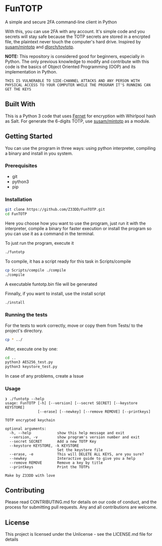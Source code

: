 # FunTOTP
A simple and secure 2FA command-line client in Python

With this, you can use 2FA with any account. It's simple code and you secrets will stay safe because the TOTP secrets are stored in a encrpted file, the plaintext never touch the computer's hard drive. Inspired by [susam/mintotp](https://github.com/susam/mintotp) and [dlorch/toytotp](https://github.com/dlorch/toytotp).

**NOTE:** This repository is considered good for beginners, especially in Python. The only previous knowledge to modify and contribute with this code is the basics of Object Oriented Programming (OOP) and its implementation in Python.

```
THIS IS VULNERABLE TO SIDE-CHANNEL ATTACKS AND ANY PERSON WITH PHYSICAL ACCESS TO YOUR COMPUTER WHILE THE PROGRAM IT'S RUNNING CAN GET THE KEYS
```

## Built With
This is a Python 3 code that uses [Fernet](https://cryptography.io/en/latest/fernet/) for encryption with Whirlpool hash as Salt. For generate the 6-digits TOTP, use [susam/mintotp](https://github.com/susam/mintotp) as a module.

## Getting Started

You can use the program in three ways: using python interpreter, compiling a binary and install in you system.

### Prerequisites
- git
- python3
- pip

### Installation

```bash
git clone https://github.com/Z33DD/FunTOTP.git
cd FunTOTP
```
Here you choose how you want to use the program, just run it with the interpreter, compile a binary for faster execution or install the program so you can use it as a command in the terminal.

To just run the program, execute it
```bash
./funtotp
```

To compile, it has a script ready for this task in Scripts/compile
```bash
cp Scripts/compile ./compile
./compile
```
A executable funtotp.bin file will be generated

Finnally, if you want to install, use the install script
```bash
./install
```

### Running the tests

For the tests to work correctly, move or copy them from Tests/ to the project's directory.

```bash
cp * ../
```

After, execute one by one:

```bash
cd ..
python3 AES256_test.py
python3 keystore_test.py
```

In case of any problems, create a Issue


### Usage

```
❯ ./funtotp --help
usage: FunTOTP [-h] [--version] [--secret SECRET] [--keystore KEYSTORE]
               [--erase] [--newkey] [--remove REMOVE] [--printkeys]

TOTP encrypted keychain

optional arguments:
  -h, --help            show this help message and exit
  --version, -v         show program's version number and exit
  --secret SECRET       Add a new TOTP Key
  --keystore KEYSTORE, -k KEYSTORE
                        Set the keystore file
  --erase, -e           This will DELETE ALL KEYS, are you sure?
  --newkey              Interactive guide to give you a help
  --remove REMOVE       Remove a key by title
  --printkeys           Print the TOTPs

Make by Z33DD with love
```

## Contributing
Please read CONTRIBUTING.md for details on our code of conduct, and the process for submitting pull requests. Any and all contributions are welcome.

## License

This project is licensed under the Unlicense - see the LICENSE.md file for details
